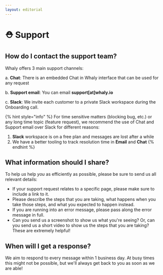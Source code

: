 ```yaml
---
layout: editorial
---
```


# ⛑ Support

## How do I contact the support team?

Whaly offers 3 main support channels:

a. **Chat**: There is an embedded Chat in Whaly interface that can be used for any request

b. **Support email**: You can email **support\[at]whaly.io**

c. **Slack**: We invite each customer to a private Slack workspace during the Onboarding call.

{% hint style="info" %}
For time sensitive matters (blocking bug, etc.) or any long time topic (feature request), we recommend the use of Chat and Support email over Slack for different reasons:

1. **Slack** workspace is on a free plan and messages are lost after a while
2. We have a better tooling to track resolution time in **Email** and **Chat**
{% endhint %}

## What information should I share?

To help _us_ help _you_ as efficiently as possible, please be sure to send us all relevant details:

* If your support request relates to a specific page, please make sure to include a link to it.
* Please describe the steps that you are taking, what happens when you take those steps, and what you expected to happen instead.
* If you are running into an error message, please pass along the error message in full.
* Can you send us a screenshot to show us what you're seeing? Or, can you send us a short video to show us the steps that you are taking? These are extremely helpful!

## When will I get a response?

We aim to respond to every message within 1 business day. At busy times this might not be possible, but we'll always get back to you as soon as we are able!
